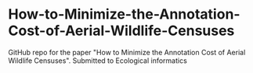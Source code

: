 # How-to-Minimize-the-Annotation-Cost-of-Aerial-Wildlife-Censuses
GitHub repo for the paper "How to Minimize the Annotation  Cost of Aerial Wildlife Censuses". Submitted to Ecological informatics
